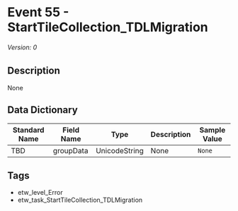 # Event 55 - StartTileCollection_TDLMigration
###### Version: 0

## Description
None

## Data Dictionary
|Standard Name|Field Name|Type|Description|Sample Value|
|---|---|---|---|---|
|TBD|groupData|UnicodeString|None|`None`|

## Tags
* etw_level_Error
* etw_task_StartTileCollection_TDLMigration